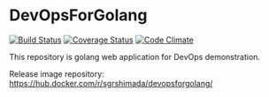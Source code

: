 # DevOpsForGolang

[![Build Status](https://travis-ci.org/budougumi0617/DevOpsForGolang.svg?branch=master)](https://travis-ci.org/sgrshimada/DevOpsForGolang)
[![Coverage Status](https://coveralls.io/repos/github/sgrshimada/DevOpsForGolang/badge.svg?branch=master)](https://coveralls.io/github/budougumi0617/DevOpsForGolang?branch=master)
[![Code Climate](https://codeclimate.com/github/sgrshimada/DevOpsForGolang/badges/gpa.svg)](https://codeclimate.com/github/budougumi0617/DevOpsForGolang)


This repository is golang web application for DevOps demonstration.

Release image repository:
https://hub.docker.com/r/sgrshimada/devopsforgolang/


